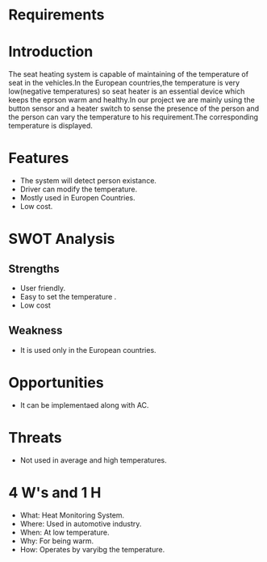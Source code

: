 # Requirements
# Introduction
The seat heating system is capable of maintaining of the temperature of seat in the vehicles.In the European countries,the temperature is very low(negative temperatures) so seat heater is an essential device which keeps the eprson warm and healthy.In our project we are mainly using the button sensor and a heater switch to sense the presence of the person and the person can vary the temperature to his requirement.The corresponding temperature is displayed.
# Features
* The system will detect person existance.
* Driver can modify the temperature.
* Mostly used in Europen Countries.
* Low cost.
 # SWOT Analysis
## Strengths
* User friendly.
* Easy to set the temperature .
* Low cost
## Weakness
* It is used only in the European countries.
# Opportunities
* It can be implementaed along with AC.
# Threats
* Not used in average and high temperatures.
# 4 W's and 1 H
* What: Heat Monitoring System.
* Where: Used in automotive industry.
* When: At low temperature.
* Why: For being warm.
* How: Operates by varyibg the temperature.

